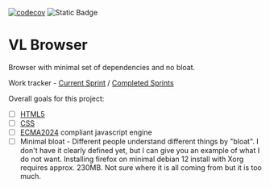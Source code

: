[![codecov](https://codecov.io/github/marsp0/vl-browser/graph/badge.svg?token=8MV8HANFE2)](https://codecov.io/github/marsp0/vl-browser) 
![Static Badge](https://img.shields.io/badge/Trello-0052CC?logo=trello&logoColor=white&link=https%3A%2F%2Ftrello.com%2Fb%2Fa7SdZYpL%2Fcurrent)

# VL Browser
Browser with minimal set of dependencies and no bloat.

Work tracker - [Current Sprint](https://trello.com/b/a7SdZYpL/current) / [Completed Sprints](https://trello.com/b/njBlWiV7/sprints)

Overall goals for this project:
- [ ] [HTML5](https://html.spec.whatwg.org/multipage/)
- [ ] [CSS](https://www.w3.org/TR/css-2024/)
- [ ] [ECMA2024](https://262.ecma-international.org/) compliant javascript engine
- [ ] Minimal bloat - Different people understand different things by "bloat". I don't have it clearly defined yet, but I can give you an example of what I do not want. Installing firefox on minimal debian 12 install with Xorg requires approx. 230MB. Not sure where it is all coming from but it is too much.